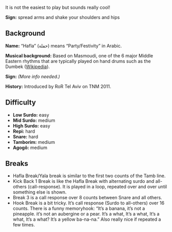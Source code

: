 It is not the easiest to play but sounds really cool!

**Sign:** spread arms and shake your shoulders and hips

## Background

**Name:** “Hafla” (حفلة) means “Party/Festivity” in Arabic.

**Musical background:** Based on Masmoudi, one of the 6 major Middle Eastern rhythms that are typically played on hand drums such as the Dumbek ([Wikipedia](https://en.wikipedia.org/wiki/Dumbek_rhythms)).

**Sign:** *(More info needed.)*

**History:** Introduced by RoR Tel Aviv on TNM 2011.

## Difficulty

* **Low Surdo:** easy
* **Mid Surdo:** medium
* **High Surdo:** easy
* **Repi:** hard
* **Snare:** hard
* **Tamborim:** medium
* **Agogô:** medium

## Breaks

* Hafla Break/Yala break is similar to the first two counts of the Tamb line.
* Kick Back 1 Break is like the Hafla Break with alternating surdo and all-others (call-response). It is played in a
  loop, repeated over and over until something else is shown.
* Break 3 is a call response over 8 counts between Snare and all others.
* Hook Break is a bit tricky. It’s call response (Surdo to all-others) over 16 counts. There is a funny memoryhook:
  “It’s a banana, it’s not a pineapple. it’s not an aubergine or a pear. It’s a what, It’s a what, It’s a what, It’s a
  what? It’s a yellow ba-na-na.” Also really nice if repeated a few times.